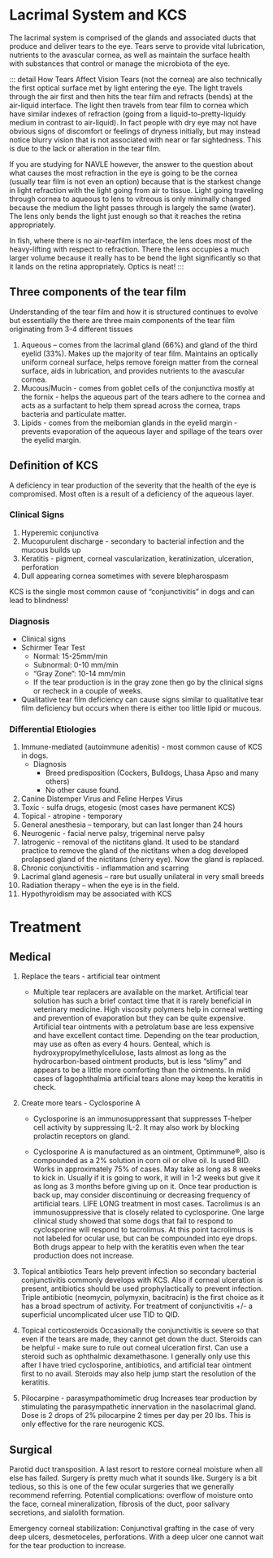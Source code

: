 # Lacrimal System and KCS
The lacrimal system is comprised of the glands and associated ducts that produce and deliver tears to the eye. Tears serve to provide vital lubrication, nutrients to the avascular cornea, as well as maintain the surface health with substances that control or manage the microbiota of the eye. 

::: detail How Tears Affect Vision
Tears (not the cornea) are also technically the first optical surface met by light entering the eye. The light travels through the air first and then hits the tear film and refracts (bends) at the air-liquid interface. The light then travels from tear film to cornea which have similar indexes of refraction (going from a liquid-to-pretty-liquidy medium in contrast to air-liquid). In fact people with dry eye may not have obvious signs of discomfort or feelings of dryness initially, but may instead notice blurry vision that is not associated with near or far sightedness. This is due to the lack or alteration in the tear film.

If you are studying for NAVLE however, the answer to the question about what causes the most refraction in the eye is going to be the cornea (usually tear film is not even an option) because that is the starkest change in light refraction with the light going from air to tissue. Light going traveling through cornea to aqueous to lens to vitreous is only minimally changed because the medium the light passes through is largely the same (water). The lens only bends the light just enough so that it reaches the retina appropriately.

In fish, where there is no air-tearfilm interface, the lens does most of the heavy-lifting with respect to refraction. There the lens occupies a much larger volume because it really has to be bend the light significantly so that it lands on the retina appropriately. Optics is neat!
:::

## Three components of the tear film

Understanding of the tear film and how it is structured continues to evolve but essentially the there are three main components of the tear film originating from 3-4 different tissues

1.  Aqueous – comes from the lacrimal gland (66%) and gland of the third eyelid (33%). Makes up the majority of tear film. Maintains an optically uniform corneal surface, helps remove foreign matter from the corneal surface, aids in lubrication, and provides nutrients to the avascular cornea. 
2.  Mucous/Mucin - comes from goblet cells of the conjunctiva mostly at the fornix - helps the aqueous part of the tears adhere to the cornea and acts as a surfactant to help them spread across the cornea, traps bacteria and particulate matter. 
3.  Lipids - comes from the meibomian glands in the eyelid margin - prevents evaporation of the aqueous layer and spillage of the tears over the eyelid margin. 

## Definition of KCS

A deficiency in tear production of the severity that the health of the eye is compromised. Most often is a result of a deficiency of the aqueous layer.

### Clinical Signs
1.  Hyperemic conjunctiva
2.  Mucopurulent discharge - secondary to bacterial infection and the mucous builds up
3.  Keratitis - pigment, corneal vascularization, keratinization, ulceration, perforation
4.  Dull appearing cornea sometimes with severe blepharospasm

KCS is the single most common cause of “conjunctivitis” in dogs and can lead to blindness!

### Diagnosis
-   Clinical signs
-   Schirmer Tear Test
    -   Normal: 15-25mm/min
    -   Subnormal: 0-10 mm/min
    -   “Gray Zone”: 10-14 mm/min
    -   If the tear production is in the gray zone then go by the clinical signs or recheck in a couple of weeks.
-   Qualitative tear film deficiency can cause signs similar to qualitative tear film deficiency but occurs when there is either too little lipid or mucous.

### Differential Etiologies

1.  Immune-mediated (autoimmune adenitis) - most common cause of KCS in dogs.
    -   Diagnosis
        -   Breed predisposition (Cockers, Bulldogs, Lhasa Apso and many others)
        -   No other cause found.
2.  Canine Distemper Virus and Feline Herpes Virus
3.  Toxic - sulfa drugs, etogesic (most cases have permanent KCS)
4.  Topical - atropine - temporary
5.  General anesthesia – temporary, but can last longer than 24 hours
6.  Neurogenic - facial nerve palsy, trigeminal nerve palsy
7.  Iatrogenic - removal of the nictitans gland. It used to be standard practice to remove the gland of the nictitans when a dog developed prolapsed gland of the nictitans (cherry eye). Now the gland is replaced.
8.  Chronic conjunctivitis - inflammation and scarring
9.  Lacrimal gland agenesis – rare but usually unilateral in very small breeds
10. Radiation therapy – when the eye is in the field.
11. Hypothyroidism may be associated with KCS

Treatment
=========

Medical
-------

1.  Replace the tears - artificial tear ointment

    -   Multiple tear replacers are available on the market. Artificial
        tear solution has such a brief contact time that it is rarely
        beneficial in veterinary medicine. High viscosity polymers help
        in corneal wetting and prevention of evaporation but they can be
        quite expensive. Artificial tear ointments with a petrolatum
        base are less expensive and have excellent contact time.
        Depending on the tear production, may use as often as every 4
        hours. Genteal, which is hydroxypropylmethylcellulose, lasts
        almost as long as the hydrocarbon-based ointment products, but
        is less “slimy” and appears to be a little more comforting than
        the ointments. In mild cases of lagophthalmia artificial tears
        alone may keep the keratitis in check.

2.  Create more tears - Cyclosporine A

    -   Cyclosporine is an immunosuppressant that suppresses T-helper
        cell activity by suppressing IL-2. It may also work by blocking
        prolactin receptors on gland.

    -   Cyclosporine A is manufactured as an ointment, Optimmune®, also
        is compounded as a 2% solution in corn oil or olive oil. Is used
        BID. Works in approximately 75% of cases. May take as long as 8
        weeks to kick in. Usually if it is going to work, it will in 1-2
        weeks but give it as long as 3 months before giving up on it.
        Once tear production is back up, may consider discontinuing or
        decreasing frequency of artificial tears. LIFE LONG treatment in
        most cases. Tacrolimus is an immunosuppressive that is closely
        related to cyclosporine. One large clinical study showed that
        some dogs that fail to respond to cyclosporine will respond to
        tacrolimus. At this point tacrolimus is not labeled for ocular
        use, but can be compounded into eye drops. Both drugs appear to
        help with the keratitis even when the tear production does not
        increase.

3.  Topical antibiotics Tears help prevent infection so secondary
    bacterial conjunctivitis commonly develops with KCS. Also if corneal
    ulceration is present, antibiotics should be used prophylactically
    to prevent infection. Triple antibiotic (neomycin, polymyxin,
    bacitracin) is the first choice as it has a broad spectrum of
    activity. For treatment of conjunctivitis +/- a superficial
    uncomplicated ulcer use TID to QID.

4.  Topical corticosteroids Occasionally the conjunctivitis is severe so
    that even if the tears are made, they cannot get down the duct.
    Steroids can be helpful - make sure to rule out corneal ulceration
    first. Can use a steroid such as ophthalmic dexamethasone. I
    generally only use this after I have tried cyclosporine,
    antibiotics, and artificial tear ointment first to no avail.
    Steroids may also help jump start the resolution of the keratitis.

5.  Pilocarpine - parasympathomimetic drug Increases tear production by
    stimulating the parasympathetic innervation in the nasolacrimal
    gland. Dose is 2 drops of 2% pilocarpine 2 times per day per 20 lbs.
    This is only effective for the rare neurogenic KCS.

Surgical
--------

Parotid duct transposition. A last resort to restore corneal moisture
when all else has failed. Surgery is pretty much what it sounds like.
Surgery is a bit tedious, so this is one of the few ocular surgeries
that we generally recommend referring. Potential complications: overflow
of moisture onto the face, corneal mineralization, fibrosis of the duct,
poor salivary secretions, and sialolith formation.

Emergency corneal stabilization: Conjunctival grafting in the case of
very deep ulcers, desmetoceles, perforations. With a deep ulcer one
cannot wait for the tear production to increase.

